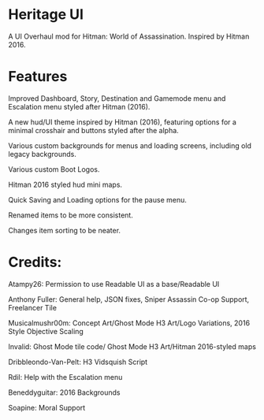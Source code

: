 # Heritage UI
 A UI Overhaul mod for Hitman: World of Assassination. 
 Inspired by Hitman 2016.


# Features
Improved Dashboard, Story, Destination and Gamemode menu and Escalation menu styled after Hitman (2016).

A new hud/UI theme inspired by Hitman (2016), featuring options for a minimal crosshair and buttons styled after the alpha.

Various custom backgrounds for menus and loading screens, including old legacy backgrounds.

Various custom Boot Logos.

Hitman 2016 styled hud mini maps.

Quick Saving and Loading options for the pause menu.

Renamed items to be more consistent.

Changes item sorting to be neater.

# Credits:
Atampy26: Permission to use Readable UI as a base/Readable UI

Anthony Fuller: General help, JSON fixes, Sniper Assassin Co-op Support, Freelancer Tile

Musicalmushr00m: Concept Art/Ghost Mode H3 Art/Logo Variations, 2016 Style Objective Scaling

Invalid: Ghost Mode tile code/ Ghost Mode H3 Art/Hitman 2016-styled maps

Dribbleondo-Van-Pelt: H3 Vidsquish Script

Rdil: Help with the Escalation menu

Beneddyguitar: 2016 Backgrounds

Soapine: Moral Support
